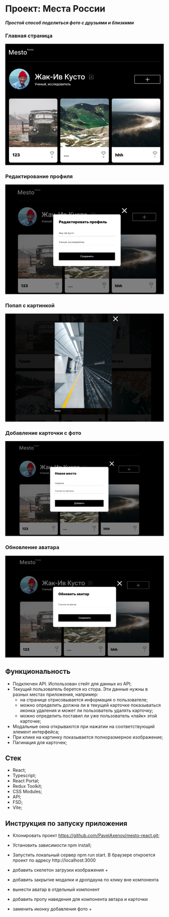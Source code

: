 # Проект: Места России

**_Простой способ поделиться фото с друзьями и близкими_**

### Главная страница
![Главная](https://github.com/PavelAxenov/mesto-react/raw/main/src/images/Scrin_1.png)

### Редактирование профиля
![Профиль](https://github.com/PavelAxenov/mesto-react/raw/main/src/images/profileNew.png)

### Попап с картинкой
![Картинка](https://github.com/PavelAxenov/mesto-react/raw/main/src/images/Metro.png)

### Добавление карточки с фото
![Добавить место](https://github.com/PavelAxenov/mesto-react/raw/main/src/images/newPlace.png)

### Обновление аватара
![Обновить аватар](https://github.com/PavelAxenov/mesto-react/raw/main/src/images/avatar.png)


## Функциональность

* Подключен API. Использован стейт для данных из API;
* Текущий пользователь берется из стора. Эти данные нужны в разных местах приложения, например:
	* на странице отрисовывается информация о пользователе;
	* можно определить должна ли в текущей карточке показываться иконка удаления и может ли пользователь удалять карточку;
	* можно определить поставил ли уже пользователь «лайк» этой карточке;
* Модальные окна открываются при нажатии на соответствующий элемент интерфейса;
* При клике на картинку показывается полноразмерное изображение;
* Пагинация для карточек;

## Стек
* React;
* Typescript;
* React Portal;
* Redux Toolkit;
* CSS Modules;
* API;
* FSD;
* Vite;

## Инструкция по запуску приложения
* Клонировать проект https://github.com/PavelAxenov/mesto-react.git;
* Установить зависимости npm install;
* Запустить локальный сервер npm run start. В браузере откроется проект по адресу http://localhost:3000


* добавить скелетон загрузки изображения +
* добавить закрытие модалки и дропдауна по клику вне компонента
* вынести аватар в отдельный компонент
* добавить пропу наведения для компонента автара и карточки
* заменить иконку добавления фото +